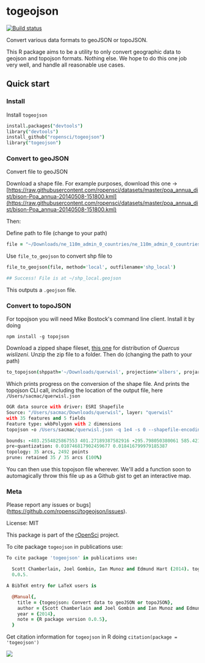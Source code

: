 togeojson
========

[![Build status](https://ci.appveyor.com/api/projects/status/j3nr7n8nvutit7vh/branch/master)](https://ci.appveyor.com/project/sckott/togeojson/branch/master)

Convert various data formats to geoJSON or topoJSON.

This R package aims to be a utility to only convert geographic data to geojson and topojson formats. Nothing else. We hope to do this one job very well, and handle all reasonable use cases.

## Quick start

### Install

Install `togeojson`

```coffee
install.packages("devtools")
library("devtools")
install_github("ropensci/togeojson")
library("togeojson")
```

### Convert to geoJSON

Convert file to geoJSON

Download a shape file. For example purposes, download this one -> [https://raw.githubusercontent.com/ropensci/datasets/master/poa_annua_dist/bison-Poa_annua-20140508-151800.kml](https://raw.githubusercontent.com/ropensci/datasets/master/poa_annua_dist/bison-Poa_annua-20140508-151800.kml)

Then:

Define path to file (change to your path)

```coffee
file = "~/Downloads/ne_110m_admin_0_countries/ne_110m_admin_0_countries.shp"
```

Use `file_to_geojson` to convert shp file to

```coffee
file_to_geojson(file, method='local', outfilename='shp_local')

## Success! File is at ~/shp_local.geojson
```

This outputs a `.geojson` file.

### Convert to topoJSON

For topojson you will need Mike Bostock's command line client. Install it by doing

```
npm install -g topojson
```

Download a zipped shape fileset, [this one](http://esp.cr.usgs.gov/data/little/querwisl.zip) for distribution of _Quercus wislizeni_. Unzip the zip file to a folder. Then do (changing the path to your path)

```coffee
to_topojson(shppath='~/Downloads/querwisl', projection='albers', projargs=list(rotate='[60, -35, 0]'))
```

Which prints progress on the conversion of the shape file. And prints the topojson CLI call, including the location of the output file, here `/Users/sacmac/querwisl.json`

```coffee
OGR data source with driver: ESRI Shapefile
Source: "/Users/sacmac/Downloads/querwisl", layer: "querwisl"
with 35 features and 5 fields
Feature type: wkbPolygon with 2 dimensions
topojson -o /Users/sacmac/querwisl.json -q 1e4 -s 0 --shapefile-encoding utf8 --projection 'd3.geo.albers().rotate([60, -35, 0])' -- /var/folders/gs/4khph0xs0436gmd2gdnwsg080000gn/T//Rtmp49APW7/querwisl.shp

bounds: -403.2554825867553 401.27189387582916 -295.798050380061 585.4214768677039 (cartesian)
pre-quantization: 0.010746817902459677 0.018416799979185387
topology: 35 arcs, 2492 points
prune: retained 35 / 35 arcs (100%)
```

You can then use this topojson file wherever. We'll add a function soon to automagically throw this file up as a Github gist to get an interactive map.

### Meta

Please report any issues or bugs](https://github.com/ropensci/togeojson/issues).

License: MIT

This package is part of the [rOpenSci](http://ropensci.org/packages) project.

To cite package `togeojson` in publications use:

```coffee
To cite package 'togeojson' in publications use:

  Scott Chamberlain, Joel Gombin, Ian Munoz and Edmund Hart (2014). togeojson: Convert data to geoJSON or topoJSON. R package version
  0.0.5.

A BibTeX entry for LaTeX users is

  @Manual{,
    title = {togeojson: Convert data to geoJSON or topoJSON},
    author = {Scott Chamberlain and Joel Gombin and Ian Munoz and Edmund Hart},
    year = {2014},
    note = {R package version 0.0.5},
  }

```

Get citation information for `togeojson` in R doing `citation(package = 'togeojson')`

[![](http://ropensci.org/public_images/github_footer.png)](http://ropensci.org)
